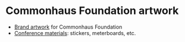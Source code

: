 # Commonhaus Foundation artwork

- [Brand artwork](brand/) for Commonhaus Foundation
- [Conference materials](conference/): stickers, meterboards, etc.